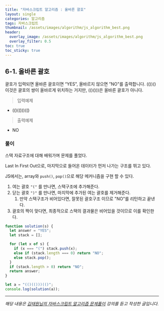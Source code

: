 ```yaml
---
title: "자바스크립트 알고리즘 : 올바른 괄호"
layout: single
categories: 알고리즘
tags: 자바스크립트
thumbnail: /assets/images/algorithm/js_algorithm_best.png
header:
  overlay_image: /assets/images/algorithm/js_algorithm_best.png
  overlay_filter: 0.5
toc: true
toc_sticky: true
---
```


## 6-1. 올바른 괄호

괄호가 입력되면 올바른 괄호이면 “YES", 올바르지 않으면 ”NO"를 출력합니다.
(())() 이것은 괄호의 쌍이 올바르게 위치하는 거지만, (()()))은 올바른 괄호가 아니다.

> 입력예제

- (()(()))(()

> 출력예제

- NO

### 풀이

스택 자료구조에 대해 배워가며 문제를 풀었다.

Last In First Out으로, 마지막으로 들어온 데이터가 먼저 나가는 구조를 뛰고 있다.

JS에서는, array와 `push()`, `pop()`으로 해당 메커니즘을 구현 할 수 있다.

1. 여는 괄호 `"("` 를 만나면, 스택구조에 추가해준다.
2. 닫는 괄호 `")"` 를 만나면, 마지막에 추가된 여는 괄호를 제거해준다.
   1. 만약 스택구조가 비어있다면, 잘못된 괄호구조 이므로 "NO"를 리턴하고 끝낸다.
3. 괄호의 짝이 맞다면, 최종적으로 스택의 결과물은 비어있을 것이므로 이를 확인한다.

```jsx
function solution(s) {
  let answer = "YES";
  let stack = [];

  for (let x of s) {
    if (x === "(") stack.push(x);
    else if (stack.length === 0) return "NO";
    else stack.pop();
  }
  if (stack.length > 0) return "NO";
  return answer;
}

let a = "(()(()))(()";
console.log(solution(a));
```

---

_해당 내용은 [김태원님의 자바스크립트 알고리즘 문제풀이](https://www.inflearn.com/course/%EC%9E%90%EB%B0%94%EC%8A%A4%ED%81%AC%EB%A6%BD%ED%8A%B8-%EC%95%8C%EA%B3%A0%EB%A6%AC%EC%A6%98-%EB%AC%B8%EC%A0%9C%ED%92%80%EC%9D%B4/dashboard) 강의를 듣고 작성한 글입니다._
